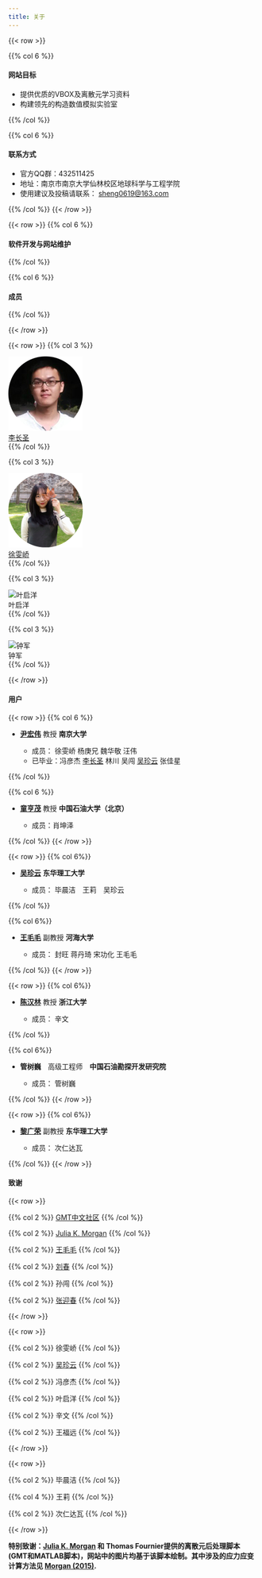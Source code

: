```yaml
---
title: 关于
---
```




{{< row >}}

{{% col 6 %}}
#### 网站目标

 - 提供优质的VBOX及离散元学习资料
 - 构建领先的构造数值模拟实验室 


{{% /col %}}

{{% col 6 %}}
#### 联系方式

 - 官方QQ群：432511425 
 - 地址：南京市南京大学仙林校区地球科学与工程学院
 - 使用建议及投稿请联系： [sheng0619@163.com](mailto:sheng0619@163.com)
 
{{% /col %}}
{{< /row >}}


{{< row >}}
{{% col 6 %}}
#### 软件开发与网站维护
{{% /col %}}

{{% col 6 %}}
#### 成员
{{% /col %}}

{{< /row >}}


{{< row >}}
{{% col 3 %}}

<div class="row author-list">
	<div class="col-xs-6 col-sm-3 col-md-8 col-lg-8">
		<a href="/about/lichangsheng/" >
			<img src="/about/lichangsheng/lichangsheng.png" alt="李长圣" class="img-circle" >
			<div class="author-name"> 李长圣</div>
		</a>
	</div> 
</div>
{{% /col %}}

{{% col 3 %}}

<div class="row author-list">
	<div class="col-xs-6 col-sm-3 col-md-8 col-lg-8">
		<a href="/about/xuwenqiao/" >
			<img src="/about/xuwenqiao/xuwenqiao.png" alt="徐雯峤" class="img-circle" >
			<div class="author-name"> 徐雯峤</div>
		</a>
	</div> 
</div>
{{% /col %}}

{{% col 3 %}}
<div class="row author-list">
	<div class="col-xs-6 col-sm-3 col-md-8 col-lg-8">
		<img src="/about/yeqiyang/yeqiyang.jpg" alt="叶启洋" class="img-circle" >
		<div class="author-name"> 叶启洋</div>
	</div> 
</div>
{{% /col %}}

{{% col 3 %}}
<div class="row author-list">
	<div class="col-xs-6 col-sm-3 col-md-8 col-lg-8">
		<img src="/about/zhongjun/zhongjun.jpg" alt="钟军" class="img-circle" >
		<div class="author-name"> 钟军</div>
	</div> 
</div>
{{% /col %}}

{{< /row >}}


#### 用户
{{< row >}}
{{% col 6 %}}

- [**尹宏伟**](http://es.nju.edu.cn/yhw/list.htm) 教授 **南京大学**

	- 成员：  徐雯峤 杨庚兄 魏华敬 汪伟 
	- 已毕业：冯彦杰 [李长圣](/about/lichangsheng/) 林川 吴闯 [吴珍云](/about/wuzhenyun/) 张佳星 

{{% /col %}}

{{% col 6 %}}

- [**童亨茂**](http://www.cup.edu.cn/geosci/szdw/jiaoshou/50739.htm) 教授 **中国石油大学（北京）**

	- 成员：肖坤泽

{{% /col %}}
{{< /row >}}

{{< row >}}
{{% col 6%}}

- [**吴珍云**](/about/wuzhenyun/) **东华理工大学**

	- 成员： 毕晨洁　王莉　吴珍云

{{% /col %}}

{{% col 6%}}

- [**王毛毛**](http://hyxy.hhu.edu.cn/2016/0622/c8640a104824/page.htm) 副教授 **河海大学**

	- 成员： 封旺 蒋丹琦 宋功化 王毛毛 

{{% /col %}}
{{< /row >}}


{{< row >}}
{{% col 6%}}

- [**陈汉林**](https://person.zju.edu.cn/hlchentectonic) 教授 **浙江大学**

	- 成员： 辛文 

{{% /col %}}


{{% col 6%}}

- **管树巍**　高级工程师　**中国石油勘探开发研究院**

	- 成员： 管树巍 

{{% /col %}}
{{< /row >}}

{{< row >}}
{{% col 6%}}

- [**黎广荣**](https://dkxy.ecut.edu.cn/92/3d/c259a37437/page.htm) 副教授 **东华理工大学**

	- 成员： 次仁达瓦 

{{% /col %}}
{{< /row >}}

#### 致谢
{{< row >}}

{{% col 2 %}}
[GMT中文社区](https://gmt-china.org/)
{{% /col %}}

{{% col 2 %}}
[Julia K. Morgan](https://earthscience.rice.edu/directory/user/100)
{{% /col %}}

{{% col 2 %}}
[王毛毛](http://hyxy.hhu.edu.cn/2016/0622/c8640a104824/page.htm)
{{% /col %}}

{{% col 2 %}}
[刘春](http://es.nju.edu.cn/lc/list.htm)
{{% /col %}}

{{% col 2 %}}
孙闯
{{% /col %}}

{{% col 2 %}}
[张迎春](https://github.com/riddlezyc/)
{{% /col %}}

{{< /row >}}

{{< row >}}

{{% col 2 %}}
徐雯峤
{{% /col %}}

{{% col 2 %}}
[吴珍云](/about/wuzhenyun/) 
{{% /col %}}

{{% col 2 %}}
冯彦杰 
{{% /col %}}

{{% col 2 %}}
叶启洋 
{{% /col %}}

{{% col 2 %}}
辛文 
{{% /col %}}

{{% col 2 %}}
王福远 
{{% /col %}}

{{< /row >}}

{{< row >}}

{{% col 2 %}}
毕晨洁 
{{% /col %}}

{{% col 4 %}}
王莉 
{{% /col %}}

{{% col 2 %}}
次仁达瓦
{{% /col %}}


{{< /row >}}

**特别致谢：[Julia K. Morgan](https://earthscience.rice.edu/directory/user/100) 和 Thomas Fournier提供的离散元后处理脚本(GMT和MATLAB脚本)，网站中的图片均基于该脚本绘制。其中涉及的应力应变计算方法见 [Morgan (2015)](http://onlinelibrary.wiley.com/doi/10.1002/2014JB011455/full).**
